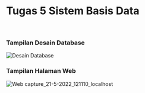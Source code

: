 # Tugas 5 Sistem Basis Data
<br>
<h3>Tampilan Desain Database</h3>

![Desain Database](https://user-images.githubusercontent.com/76044697/169637462-eb42a33d-7f2c-47e3-bc59-0d86381c154c.jpeg)

<h3>Tampilan Halaman Web</h3>

![Web capture_21-5-2022_121110_localhost](https://user-images.githubusercontent.com/76044697/169636674-55e2229e-ef47-437d-b786-5f23fba1e800.jpeg)
